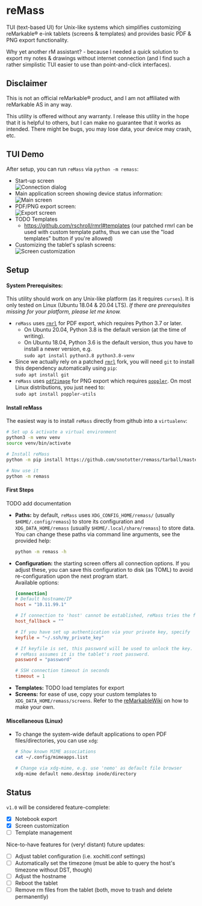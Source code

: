 # reMass
TUI (text-based UI) for Unix-like systems which simplifies customizing reMarkable&reg; e-ink tablets (screens &amp; templates) and provides basic PDF &amp; PNG export functionality.  

Why yet another rM assistant? - because I needed a quick solution to export my notes &amp; drawings without internet connection (and I find such a rather simplistic TUI easier to use than point-and-click interfaces).

## Disclaimer
This is not an official reMarkable&reg; product, and I am not affiliated with reMarkable AS in any way.  

This utility is offered without any warranty.
I release this utility in the hope that it is helpful to others, but I can make no guarantee that it works as intended.
There might be bugs, you may lose data, your device may crash, etc.

## TUI Demo
After setup, you can run `reMass` via `python -m remass`:
* Start-up screen  
  ![Connection dialog](https://github.com/snototter/remass/blob/master/screenshots/startup.jpg?raw=true "Connection dialog")
* Main application screen showing device status information:  
  ![Main screen](https://github.com/snototter/remass/blob/master/screenshots/main.jpg?raw=true "Main screen")
* PDF/PNG export screen:  
  ![Export screen](https://github.com/snototter/remass/blob/master/screenshots/export.jpg?raw=true "Export screen")
* TODO Templates
  * https://github.com/rschroll/rmrl#templates (our patched rmrl can be used with custom template paths, thus we can use the "load templates" button if you're allowed)
* Customizing the tablet's splash screens:  
  ![Screen customization](https://github.com/snototter/remass/blob/master/screenshots/screens.jpg?raw=true "Screen customization")

## Setup
#### System Prerequisites:
This utility should work on any Unix-like platform (as it requires `curses`). It is only tested on Linux (Ubuntu 18.04 &amp; 20.04 LTS). _If there are prerequisites missing for your platform, please let me know._
* `reMass` uses [`rmrl`](https://github.com/rschroll/rmrl) for PDF export, which requires Python 3.7 or later.  
  * On Ubuntu 20.04, Python 3.8 is the default version (at the time of writing).  
  * On Ubuntu 18.04, Python 3.6 is the default version, thus you have to install a newer version, e.g.  
    `sudo apt install python3.8 python3.8-venv`
* Since we actually rely on a patched [`rmrl`](https://github.com/snototter/rmrl) fork, you will need `git` to install this dependency automatically using `pip`:  
  `sudo apt install git`
* `reMass` uses [`pdf2image`](https://pypi.org/project/pdf2image/) for PNG export which requires [`poppler`](https://poppler.freedesktop.org/). On most Linux distributions, you just need to:  
  `sudo apt install poppler-utils`

#### Install reMass
The easiest way is to install `reMass` directly from github into a `virtualenv`:
```bash
# Set up & activate a virtual environment
python3 -m venv venv
source venv/bin/activate

# Install reMass
python -m pip install https://github.com/snototter/remass/tarball/master

# Now use it
python -m remass
```

#### First Steps
TODO add documentation
* **Paths:** by default, `reMass` uses `XDG_CONFIG_HOME/remass/` (usually `$HOME/.config/remass`) to store its configuration and `XDG_DATA_HOME/remass` (usually `$HOME/.local/share/remass`) to store data.  
  You can change these paths via command line arguments, see the provided help:
  ```bash
  python -m remass -h
  ```
* **Configuration:** the starting screen offers all connection options. If you adjust these, you can save this configuration to disk (as TOML) to avoid re-configuration upon the next program start.  
  Available options:  
  ```toml
  [connection]
  # Default hostname/IP
  host = "10.11.99.1"

  # If connection to 'host' cannot be established, reMass tries the fallback:
  host_fallback = ""

  # If you have set up authentication via your private key, specify
  keyfile = "~/.ssh/my_private_key"

  # If keyfile is set, this password will be used to unlock the key. Otherwise,
  # reMass assumes it is the tablet's root password.
  password = "password"

  # SSH connection timeout in seconds
  timeout = 1
  ```
* **Templates:** TODO load templates for export
* **Screens:** for ease of use, copy your custom templates to `XDG_DATA_HOME/remass/screens`. Refer to the [reMarkableWiki](https://remarkablewiki.com/tips/splashscreens) on how to make your own.

#### Miscellaneous (Linux)
* To change the system-wide default applications to open PDF files/directories, you can use `xdg`:
  ```bash
  # Show known MIME associations
  cat ~/.config/mimeapps.list 

  # Change via xdg-mime, e.g. use 'nemo' as default file browser
  xdg-mime default nemo.desktop inode/directory
  ```

## Status
`v1.0` will be considered feature-complete:
* [x] Notebook export
* [x] Screen customization
* [ ] Template management

Nice-to-have features for (very! distant) future updates:
* [ ] Adjust tablet configuration (i.e. xochitl.conf settings)
* [ ] Automatically set the timezone (must be able to query the host's timezone without DST, though)
* [ ] Adjust the hostname
* [ ] Reboot the tablet
* [ ] Remove rm files from the tablet (both, move to trash and delete permanently)
